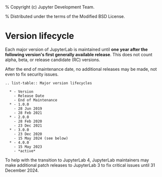% Copyright (c) Jupyter Development Team.

% Distributed under the terms of the Modified BSD License.

# Version lifecycle

Each major version of JupyterLab is maintained until
**one year after the following version's first generally available release**.
This does not count alpha, beta, or release candidate (RC) versions.

After the end of maintenance date, no additional releases may be made, not
even to fix security issues.

```{eval-rst}
.. list-table:: Major version lifecycles

  * - Version
    - Release Date
    - End of Maintenance
  * - 1.0.0
    - 28 Jun 2019
    - 28 Feb 2021
  * - 2.0.0
    - 28 Feb 2020
    - 23 Dec 2021
  * - 3.0.0
    - 23 Dec 2020
    - 15 May 2024 (see below)
  * - 4.0.0
    - 15 May 2023
    - *active*
```

To help with the transition to JupyterLab 4, JupyterLab maintainers may
make additional patch releases to JupyterLab 3 to fix critical issues
until 31 December 2024.
